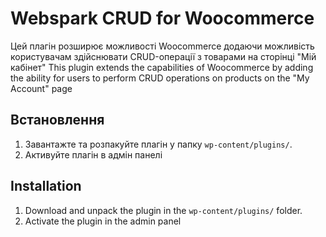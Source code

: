 # Webspark CRUD for Woocommerce

Цей плагін розширює можливості Woocommerce додаючи можливість користувачам здійснювати CRUD-операції з товарами на сторінці "Мій кабінет"
This plugin extends the capabilities of Woocommerce by adding the ability for users to perform CRUD operations on products on the "My Account" page

## Встановлення

1. Завантажте та розпакуйте плагін у папку `wp-content/plugins/`.   
2. Активуйте плагін в адмін панелі

## Installation
1. Download and unpack the plugin in the `wp-content/plugins/` folder.   
2. Activate the plugin in the admin panel
